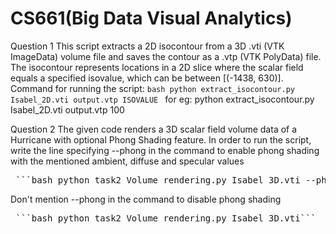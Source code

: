 # CS661(Big Data Visual Analytics)
Question 1
This script extracts a 2D isocontour from a 3D .vti (VTK ImageData) volume file and saves the contour as a .vtp (VTK PolyData) file.
The isocontour represents locations in a 2D slice where the scalar field equals a specified isovalue, which can be between [(-1438, 630)].
Command for running the script:
```bash python extract_isocontour.py Isabel_2D.vti output.vtp ISOVALUE ```
for eg:
python extract_isocontour.py Isabel_2D.vti output.vtp 100

Question 2
The given code renders a 3D scalar field volume data of a Hurricane with optional Phong Shading feature.
In order to run the script, write the line specifying --phong in the command to enable phong shading with the mentioned ambient, diffuse and specular values
<pre> ```bash python task2_Volume_rendering.py Isabel_3D.vti --phong``` </pre>

Don't mention --phong in the command to disable phong shading
<pre> ```bash python task2_Volume_rendering.py Isabel_3D.vti``` </pre>
